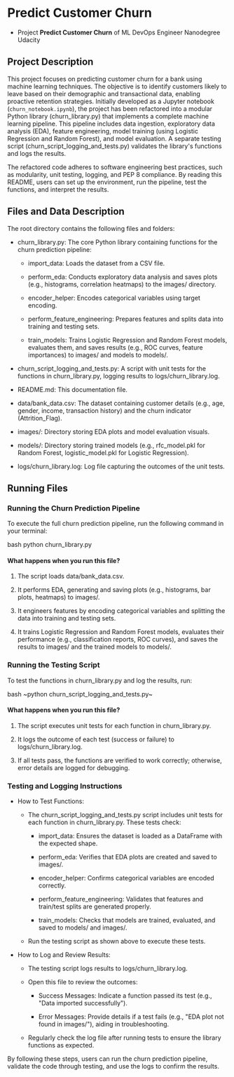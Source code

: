 # Predict Customer Churn


- Project **Predict Customer Churn** of ML DevOps Engineer Nanodegree Udacity

## Project Description
This project focuses on predicting customer churn for a bank using machine learning techniques. The objective is to identify customers likely to leave based on their demographic and transactional data, enabling proactive retention strategies. Initially developed as a Jupyter notebook (`churn_notebook.ipynb`), the project has been refactored into a modular Python library (churn_library.py) that implements a complete machine learning pipeline. This pipeline includes data ingestion, exploratory data analysis (EDA), feature engineering, model training (using Logistic Regression and Random Forest), and model evaluation. A separate testing script (churn_script_logging_and_tests.py) validates the library's functions and logs the results.

The refactored code adheres to software engineering best practices, such as modularity, unit testing, logging, and PEP 8 compliance. By reading this README, users can set up the environment, run the pipeline, test the functions, and interpret the results.

## Files and Data Description

The root directory contains the following files and folders:

- churn_library.py: The core Python library containing functions for the churn prediction pipeline:
    - import_data: Loads the dataset from a CSV file.

    - perform_eda: Conducts exploratory data analysis and saves plots (e.g., histograms, correlation heatmaps) to the images/ directory.

    - encoder_helper: Encodes categorical variables using target encoding.

    - perform_feature_engineering: Prepares features and splits data into training and testing sets.

    - train_models: Trains Logistic Regression and Random Forest models, evaluates them, and saves results (e.g., ROC curves, feature importances) to images/ and models to models/.

- churn_script_logging_and_tests.py: A script with unit tests for the functions in churn_library.py, logging results to logs/churn_library.log.

- README.md: This documentation file.

- data/bank_data.csv: The dataset containing customer details (e.g., age, gender, income, transaction history) and the churn indicator (Attrition_Flag).

- images/: Directory storing EDA plots and model evaluation visuals.

- models/: Directory storing trained models (e.g., rfc_model.pkl for Random Forest, logistic_model.pkl for Logistic Regression).

- logs/churn_library.log: Log file capturing the outcomes of the unit tests.

## Running Files

### Running the Churn Prediction Pipeline
To execute the full churn prediction pipeline, run the following command in your terminal:

bash
python churn_library.py

#### What happens when you run this file?
1. The script loads data/bank_data.csv.

2. It performs EDA, generating and saving plots (e.g., histograms, bar plots, heatmaps) to images/.

3. It engineers features by encoding categorical variables and splitting the data into training and testing sets.

4. It trains Logistic Regression and Random Forest models, evaluates their performance (e.g., classification reports, ROC curves), and saves the results to images/ and the trained models to models/.

### Running the Testing Script
To test the functions in churn_library.py and log the results, run:

bash
~python churn_script_logging_and_tests.py~

#### What happens when you run this file?
1. The script executes unit tests for each function in churn_library.py.

2. It logs the outcome of each test (success or failure) to logs/churn_library.log.

3. If all tests pass, the functions are verified to work correctly; otherwise, error details are logged for debugging.

### Testing and Logging Instructions
- How to Test Functions:
    - The churn_script_logging_and_tests.py script includes unit tests for each function in churn_library.py. These tests check:
        - import_data: Ensures the dataset is loaded as a DataFrame with the expected shape.

        - perform_eda: Verifies that EDA plots are created and saved to images/.

        - encoder_helper: Confirms categorical variables are encoded correctly.

        - perform_feature_engineering: Validates that features and train/test splits are generated properly.

        - train_models: Checks that models are trained, evaluated, and saved to models/ and images/.

    - Run the testing script as shown above to execute these tests.

- How to Log and Review Results:
    - The testing script logs results to logs/churn_library.log.

    - Open this file to review the outcomes:
        - Success Messages: Indicate a function passed its test (e.g., "Data imported successfully").

        - Error Messages: Provide details if a test fails (e.g., "EDA plot not found in images/"), aiding in troubleshooting.

    - Regularly check the log file after running tests to ensure the library functions as expected.

By following these steps, users can run the churn prediction pipeline, validate the code through testing, and use the logs to confirm the results.



